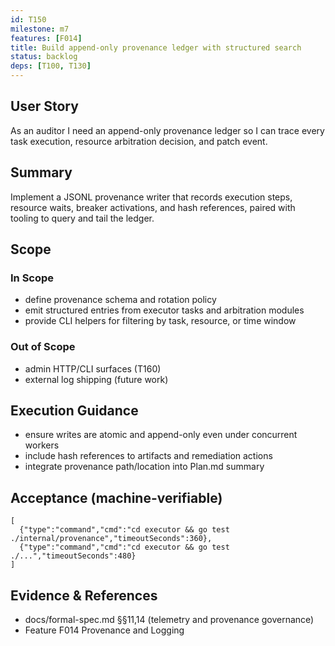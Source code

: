 ```yaml
---
id: T150
milestone: m7
features: [F014]
title: Build append-only provenance ledger with structured search
status: backlog
deps: [T100, T130]
---
```


## User Story
As an auditor I need an append-only provenance ledger so I can trace every task execution, resource arbitration decision, and patch event.

## Summary
Implement a JSONL provenance writer that records execution steps, resource waits, breaker activations, and hash references, paired with tooling to query and tail the ledger.

## Scope
### In Scope
- define provenance schema and rotation policy
- emit structured entries from executor tasks and arbitration modules
- provide CLI helpers for filtering by task, resource, or time window
### Out of Scope
- admin HTTP/CLI surfaces (T160)
- external log shipping (future work)

## Execution Guidance
- ensure writes are atomic and append-only even under concurrent workers
- include hash references to artifacts and remediation actions
- integrate provenance path/location into Plan.md summary

## Acceptance (machine-verifiable)
```acceptance
[
  {"type":"command","cmd":"cd executor && go test ./internal/provenance","timeoutSeconds":360},
  {"type":"command","cmd":"cd executor && go test ./...","timeoutSeconds":480}
]
```

## Evidence & References
- docs/formal-spec.md §§11,14 (telemetry and provenance governance)
- Feature F014 Provenance and Logging
